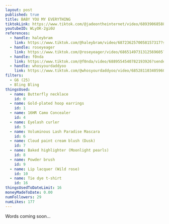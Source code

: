 ```yaml
---
layout: post
published: true
title: BABY YOU MY EVERYTHING
tiktokLink: https://www.tiktok.com/@jadeontheinternet/video/6893906858881322245?sender_device=pc&sender_web_id=6891999718790268421&is_from_webapp=1
youtubeID: WLyOK-2gi6U
references:
  - handle: haleybram
    link: https://www.tiktok.com/@haleybram/video/6872362570058157317?sender_device=pc&sender_web_id=6870159340755109382&is_from_webapp=1
  - handle: roseyeager
    link: https://www.tiktok.com/@roseyeager/video/6865149731312569605?sender_device=pc&sender_web_id=6870159340755109382&is_from_webapp=1
  - handle: f0nda
    link: https://www.tiktok.com/@f0nda/video/6889554540782193926?sender_device=pc&sender_web_id=6870159340755109382&is_from_webapp=1
  - handle: whosyourdaddyoo
    link: https://www.tiktok.com/@whosyourdaddyoo/video/6852811034059607302?sender_device=pc&sender_web_id=6870159340755109382&is_from_webapp=1
filters:
  - G6 (25)
  - Bling Bling
thingsUsed:
  - name: Butterfly necklace
    id: 0
  - name: Gold-plated hoop earrings
    id: 1
  - name: 16HR Camo Concealer
    id: 4
  - name: Eyelash curler
    id: 5
  - name: Voluminous Lash Paradise Mascara
    id: 6
  - name: Cloud paint cream blush (Dusk)
    id: 7
  - name: Baked highlighter (Moonlight pearls)
    id: 8
  - name: Powder brush
    id: 9
  - name: Lip lacquer (Wild rose)
    id: 10
  - name: Tie dye t-shirt
    id: 16
thingsUsedToDateLimit: 16
moneyMadeToDate: 0.00
numFollowers: 29
numLikes: 177
---
```


Words coming soon...

